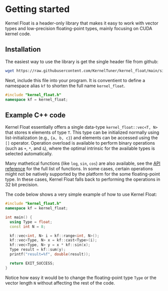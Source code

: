 Getting started
===============

Kernel Float is a header-only library that makes it easy to work with vector types and low-precision floating-point types, mainly focusing on CUDA kernel code.

Installation
------------

The easiest way to use the library is get the single header file from github:

```bash
wget https://raw.githubusercontent.com/KernelTuner/kernel_float/main/single_include/kernel_float.h
```

Next, include this file into your program.
It is conventient to define a namespace alias `kf` to shorten the full name `kernel_float`.


```C++
#include "kernel_float.h"
namespace kf = kernel_float;
```


Example C++ code
----------------

Kernel Float essentially offers a single data-type `kernel_float::vec<T, N>` that stores `N` elements of type `T`.
This type can be initialized normally using list-initialization (e.g., `{a, b, c}`) and elements can be accessed using the `[]` operator.
Operation overload is available to perform binary operations (such as `+`, `*`, and `&`), where the optimal intrinsic for the available types is selected automatically.

Many mathetical functions (like `log`, `sin`, `cos`) are also available, see the [API reference](../api) for the full list of functions.
In some cases, certain operations might not be natively supported by the platform for the some floating-point type.
In these cases, Kernel Float falls back to performing the operations in 32 bit precision.

The code below shows a very simple example of how to use Kernel Float:

```C++
#include "kernel_float.h"
namespace kf = kernel_float;

int main() {
  using Type = float;
  const int N = 8;

  kf::vec<int, N> i = kf::range<int, N>();
  kf::vec<Type, N> x = kf::cast<Type>(i);
  kf::vec<Type, N> y = x * kf::sin(x);
  Type result = kf::sum(y);
  printf("result=%f", double(result));

  return EXIT_SUCCESS;
}
```

Notice how easy it would be to change the floating-point type `Type` or the vector length `N` without affecting the rest of the code.
